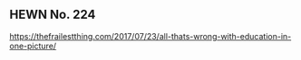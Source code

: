 ## HEWN No. 224

https://thefrailestthing.com/2017/07/23/all-thats-wrong-with-education-in-one-picture/
